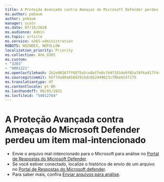 ```yaml
---
title: A Proteção Avançada contra Ameaças do Microsoft Defender perdeu um item mal-intencionado
ms.author: pebaum
author: pebaum
manager: scotv
ms.date: 07/16/2020
ms.audience: Admin
ms.topic: article
ms.service: o365-administration
ROBOTS: NOINDEX, NOFOLLOW
localization_priority: Priority
ms.collection: Adm_O365
ms.custom:
- "3203"
- "9001221"
ms.openlocfilehash: 2b2e90367ff6875a5ce8affe0cfb973554e0f85a78f6a917f4c520640018ac93
ms.sourcegitcommit: b5f7da89a650d2915dc652449623c78be6247175
ms.translationtype: HT
ms.contentlocale: pt-BR
ms.lasthandoff: 08/05/2021
ms.locfileid: "54012764"
---
```

# <a name="microsoft-defender-atp-missed-a-malicious-item"></a>A Proteção Avançada contra Ameaças do Microsoft Defender perdeu um item mal-intencionado

- Envie o arquivo mal-intencionado para o Microsoft para análise no [Portal de Respostas do Microsoft Defender](https://www.microsoft.com/wdsi/filesubmission/). 
- Se você estiver conectado, localize o histórico de envio de um arquivo no [Portal de Respostas do Microsoft defender](https://www.microsoft.com/wdsi/submissionhistory).
- Para saber mais, confira [Enviar arquivos para análise](/windows/security/threat-protection/intelligence/submission-guide).